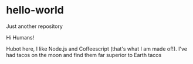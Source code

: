 # hello-world
Just another repository

Hi Humans!

Hubot here, I like Node.js and Coffeescript (that's what I am made of!).
I've had tacos on the moon and find them far superior to Earth tacos
